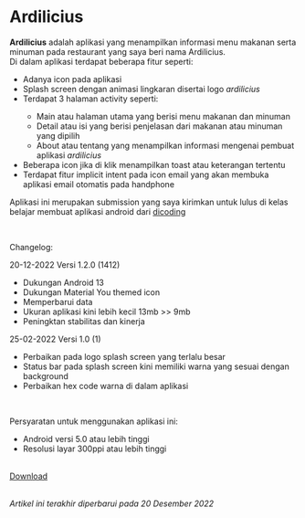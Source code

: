 # Ardilicius
<p><strong>Ardilicius</strong> adalah aplikasi yang menampilkan informasi menu makanan serta minuman pada restaurant yang saya beri nama Ardilicius. <br>Di dalam aplikasi terdapat beberapa fitur seperti:</p>
<ul>
  <li>Adanya icon pada aplikasi</li>
  <li>Splash screen dengan animasi lingkaran disertai logo <i>ardilicius</i></li>
  <li>Terdapat 3 halaman activity seperti:</li>
    <ul>
      <li>Main atau halaman utama yang berisi menu makanan dan minuman</li>
      <li>Detail atau isi yang berisi penjelasan dari makanan atau minuman yang dipilih</li>
      <li>About atau tentang yang menampilkan informasi mengenai pembuat aplikasi <i>ardilicius</i></li>
    </ul>
  <li>Beberapa icon jika di klik menampilkan toast atau keterangan tertentu</li>
  <li>Terdapat fitur implicit intent pada icon email yang akan membuka aplikasi email otomatis pada handphone</li>
</ul> 
<p>Aplikasi ini merupakan submission yang saya kirimkan untuk lulus di kelas belajar membuat aplikasi android dari <a href="https://www.dicoding.com">dicoding</a></p>
<br><p>Changelog:</p>
20-12-2022
Versi 1.2.0 (1412)
<ul>
  <li>Dukungan Android 13</li>
  <li>Dukungan Material You themed icon </li>
  <li>Memperbarui data</li>
  <li>Ukuran aplikasi kini lebih kecil 13mb >> 9mb</li>
  <li>Peningktan stabilitas dan kinerja</li>
</ul>


25-02-2022
Versi 1.0 (1)
<ul>
  <li>Perbaikan pada logo splash screen yang terlalu besar</li>
  <li>Status bar pada splash screen kini memiliki warna yang sesuai dengan background</li>
  <li>Perbaikan hex code warna di dalam aplikasi</li>
</ul>

<br><p>Persyaratan untuk menggunakan aplikasi ini:</p>
<ul>
  <li>Android versi 5.0 atau lebih tinggi</li>
  <li>Resolusi layar 300ppi atau lebih tinggi</li>
</ul>
<br><a href="https://github.com/ardiantowibowo/android-apps/raw/main/ardilicius/Ardilicius%201.2.0(1412).apk">Download</a>

<br><i>Artikel ini terakhir diperbarui pada 20 Desember 2022</i>
